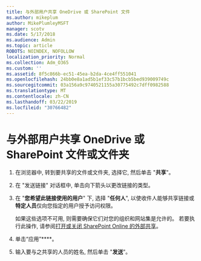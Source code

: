 ```yaml
---
title: 与外部用户共享 OneDrive 或 SharePoint 文件
ms.author: mikeplum
author: MikePlumleyMSFT
manager: scotv
ms.date: 5/17/2018
ms.audience: Admin
ms.topic: article
ROBOTS: NOINDEX, NOFOLLOW
localization_priority: Normal
ms.collection: Adm_O365
ms.custom: ''
ms.assetid: 8f5c866b-ec51-45ea-b2da-4ce4ff551041
ms.openlocfilehash: 24bb0e8a1ad5b1ef33c57b1bcb5bed939009749c
ms.sourcegitcommit: 03a156a9c9740521155a30775492c7dff0982588
ms.translationtype: MT
ms.contentlocale: zh-CN
ms.lasthandoff: 03/22/2019
ms.locfileid: "30766482"
---
```

# <a name="share-a-onedrive-or-sharepoint-file-or-folder-with-external-users"></a>与外部用户共享 OneDrive 或 SharePoint 文件或文件夹

1. 在浏览器中, 转到要共享的文件或文件夹, 选择它, 然后单击 "**共享**"。
    
2. 在 "发送链接" 对话框中, 单击向下箭头以更改链接的类型。
    
3. 在 "**您希望此链接使用的用户**" 下, 选择 "**任何人**", 以使收件人能够共享链接或**特定人员**仅向您指定的用户授予访问权限。 
    
    如果这些选项不可用, 则需要确保它们对您的组织和网站集是允许的。 若要执行此操作, 请参阅[打开或关闭 SharePoint Online 的外部共享](https://go.microsoft.com/fwlink/?linkid=866426)。
    
4. 单击“应用”****。
    
5. 输入要与之共享的人员的姓名, 然后单击 "**发送**"。
    

